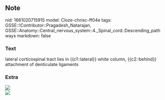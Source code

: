 ## Note
nid: 1661020715915
model: Cloze-chrisc-ff04e
tags: GSSE::!Contributor::Pragadesh_Natarajan, GSSE::Anatomy::Central_nervous_system::4._Spinal_cord::Descending_pathways
markdown: false

### Text
lateral corticospinal tract lies in {{c1::lateral}} white column, {{c2::behind}} attachment of denticulate ligaments

### Extra
<div><img src=
"95879088_3269806953052281_5489965293830668288_o.png"></div><img src="67.png">
